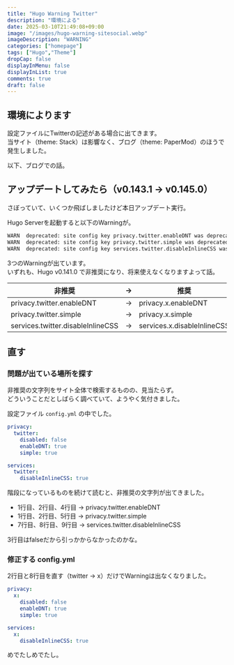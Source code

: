 ```yaml
---
title: "Hugo Warning Twitter"
description: "環境による"
date: 2025-03-10T21:49:08+09:00
image: "/images/hugo-warning-sitesocial.webp"
imageDescription: "WARNING"
categories: ["homepage"]
tags: ["Hugo","Theme"]
dropCap: false
displayInMenu: false
displayInList: true
comments: true
draft: false
---
```

## 環境によります

設定ファイルにTwitterの記述がある場合に出てきます。  
当サイト（theme: Stack）は影響なく、ブログ（theme: PaperMod）のほうで発生しました。  

以下、ブログでの話。  

## アップデートしてみたら（v0.143.1 → v0.145.0）

さぼっていて、いくつか飛ばしましたけど本日アップデート実行。  

Hugo Serverを起動すると以下のWarningが。  

``` bash
WARN  deprecated: site config key privacy.twitter.enableDNT was deprecated in Hugo v0.141.0 and will be removed in a future release. Use privacy.x.enableDNT instead.
WARN  deprecated: site config key privacy.twitter.simple was deprecated in Hugo v0.141.0 and will be removed in a future release. Use privacy.x.simple instead.
WARN  deprecated: site config key services.twitter.disableInlineCSS was deprecated in Hugo v0.141.0 and will be removed in a future release. Use services.x.disableInlineCSS instead.
```

3つのWarningが出ています。  
いずれも、Hugo v0.141.0 で非推奨になり、将来使えなくなりますよって話。  

| 非推奨                            | → | 推奨                        |
| --------------------------------- | --- | --------------------------- |
| privacy.twitter.enableDNT         | → | privacy.x.enableDNT         |
| privacy.twitter.simple            | → | privacy.x.simple            |
| services.twitter.disableInlineCSS | → | services.x.disableInlineCSS |

## 直す

### 問題が出ている場所を探す

非推奨の文字列をサイト全体で検索するものの、見当たらず。  
どういうことだとしばらく調べていて、ようやく気付きました。  

設定ファイル `config.yml` の中でした。  

```yml {name=config.yml linenos=true}
privacy:
  twitter:
    disabled: false
    enableDNT: true
    simple: true

services:
  twitter:
    disableInlineCSS: true
```

階段になっているものを続けて読むと、非推奨の文字列が出てきました。  

- 1行目、2行目、4行目 → privacy.twitter.enableDNT
- 1行目、2行目、5行目 → privacy.twitter.simple
- 7行目、8行目、9行目 → services.twitter.disableInlineCSS

3行目はfalseだから引っかからなかったのかな。  

### 修正する config.yml

2行目と8行目を直す（twitter → x）だけでWarningは出なくなりました。  

```yml {name=config.yml linenos=true}
privacy:
  x:
    disabled: false
    enableDNT: true
    simple: true

services:
  x:
    disableInlineCSS: true
```

めでたしめでたし。  